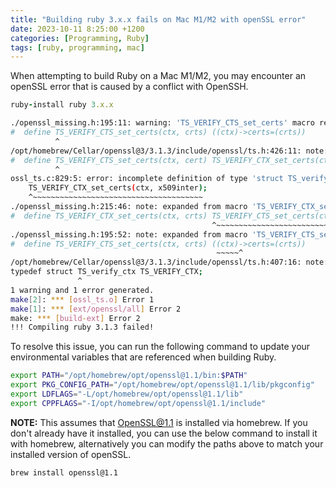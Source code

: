 ```yaml
---
title: "Building ruby 3.x.x fails on Mac M1/M2 with openSSL error"
date: 2023-10-11 8:25:00 +1200
categories: [Programming, Ruby]
tags: [ruby, programming, mac]
---
```


When attempting to build Ruby on a Mac M1/M2, you may encounter an openSSL error that is caused by a conflict with OpenSSH.

```ruby
ruby-install ruby 3.x.x
```

```bash
./openssl_missing.h:195:11: warning: 'TS_VERIFY_CTS_set_certs' macro redefined [-Wmacro-redefined]
#  define TS_VERIFY_CTS_set_certs(ctx, crts) ((ctx)->certs=(crts))
          ^
/opt/homebrew/Cellar/openssl@3/3.1.3/include/openssl/ts.h:426:11: note: previous definition is here
#  define TS_VERIFY_CTS_set_certs(ctx, cert) TS_VERIFY_CTX_set_certs(ctx,cert)
          ^
ossl_ts.c:829:5: error: incomplete definition of type 'struct TS_verify_ctx'
    TS_VERIFY_CTX_set_certs(ctx, x509inter);
    ^~~~~~~~~~~~~~~~~~~~~~~~~~~~~~~~~~~~~~~
./openssl_missing.h:215:46: note: expanded from macro 'TS_VERIFY_CTX_set_certs'
#  define TS_VERIFY_CTX_set_certs(ctx, crts) TS_VERIFY_CTS_set_certs(ctx, crts)
                                             ^~~~~~~~~~~~~~~~~~~~~~~~~~~~~~~~~~
./openssl_missing.h:195:52: note: expanded from macro 'TS_VERIFY_CTS_set_certs'
#  define TS_VERIFY_CTS_set_certs(ctx, crts) ((ctx)->certs=(crts))
                                              ~~~~~^
/opt/homebrew/Cellar/openssl@3/3.1.3/include/openssl/ts.h:407:16: note: forward declaration of 'struct TS_verify_ctx'
typedef struct TS_verify_ctx TS_VERIFY_CTX;
               ^
1 warning and 1 error generated. 
make[2]: *** [ossl_ts.o] Error 1
make[1]: *** [ext/openssl/all] Error 2
make: *** [build-ext] Error 2
!!! Compiling ruby 3.1.3 failed!
```

To resolve this issue, you can run the following command to update your environmental variables that are referenced when building Ruby.

```bash
export PATH="/opt/homebrew/opt/openssl@1.1/bin:$PATH"
export PKG_CONFIG_PATH="/opt/homebrew/opt/openssl@1.1/lib/pkgconfig"
export LDFLAGS="-L/opt/homebrew/opt/openssl@1.1/lib"
export CPPFLAGS="-I/opt/homebrew/opt/openssl@1.1/include"
```

**NOTE:** This assumes that OpenSSL@1.1 is installed via homebrew. If you don't already have it installed, you can use the below command to install it with homebrew, alternatively you can modify the paths above to match your installed version of openSSL.

```bash
brew install openssl@1.1
```
